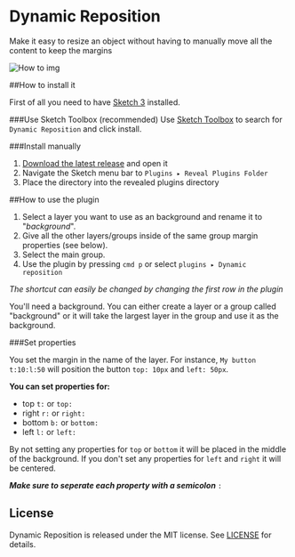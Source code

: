 Dynamic Reposition
==================

Make it easy to resize an object without having to manually move all the content to keep the margins

![How to img](http://i.imgur.com/mQlfsni.gif)


##How to install it

First of all you need to have [Sketch 3](http://bohemiancoding.com/sketch/) installed.

###Use Sketch Toolbox (recommended)
Use [Sketch Toolbox](http://sketchtoolbox.com/) to search for `Dynamic Reposition` and click install.

###Install manually 

1. [Download the latest release](https://github.com/AntonStrand/dynamic-reposition/releases) and open it
2. Navigate the Sketch menu bar to `Plugins ▸ Reveal Plugins Folder`
3. Place the directory into the revealed plugins directory


##How to use the plugin

1. Select a layer you want to use as an background and rename it to "*background*".
2. Give all the other layers/groups inside of the same group margin properties (see below). 
3. Select the main group.
4. Use the plugin by pressing `cmd p` or select `plugins ▸ Dynamic reposition`

*The shortcut can easily be changed by changing the first row in the plugin* 

You'll need a background. You can either create a layer or a group called "background" or it will take the largest layer in the group and use it as the background. 


###Set properties

You set the margin in the name of the layer. For instance, `My button t:10:l:50` will position the button `top: 10px` and `left: 50px`.

**You can set properties for:**
 * top `t:` or `top:` 
 * right `r:` or `right:`
 * bottom	`b:` or `bottom:` 
 * left `l:` or `left:`

By not setting any properties for `top` or `bottom` it will be placed in the middle of the background. If you don't set any properties for `left` and `right` it will be centered.


**_Make sure to seperate each property with a semicolon_** `:`


## License
Dynamic Reposition is released under the MIT license. See [LICENSE](LICENSE) for details.
